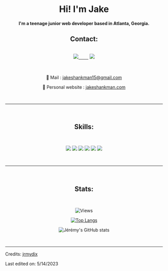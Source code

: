 
<h1 align="center">Hi! I'm Jake</h1>
<h4 align="center">I'm a teenage junior web developer based in Atlanta, Georgia.</h4>

<h2 align="center">Contact:</h2><br>

<div align="center">
<a href="https://www.linkedin.com/in/jake-shankman-1182a321a/"><img src="https://img.shields.io/badge/-LinkedIn-0a66c2?style=for-the-badge&logo=linkedin&logoColor=fff&labelColor=282828">&nbsp;&nbsp;&nbsp;&nbsp;&nbsp;&nbsp;&nbsp;&nbsp;</a>
<a href="https://github.com/JakeS-dot"><img src="https://img.shields.io/badge/-Github-f0f6fc?style=for-the-badge&logo=github&logoColor=fff&labelColor=282828"></a>

<br><br>
📧 Mail : jakeshankman15@gmail.com

🔗 Personal website : [jakeshankman.com](jakeshankman.com)

</div><br>

<hr>

<br><h2 align="center">Skills:</h2><br>

<p>
<div align="center">
  <img src="https://img.shields.io/badge/-HTML-ff6600?style=for-the-badge&logo=html5&logoColor=ff6600&labelColor=282828">
  
<img src="https://img.shields.io/badge/-CSS-264ee4?style=for-the-badge&logo=css3&logoColor=264ee4&labelColor=282828">
<img src="https://img.shields.io/badge/-JavaScript-f7df1e?style=for-the-badge&logo=javascript&logoColor=f7df1e&labelColor=282828">
<img src="https://img.shields.io/badge/-React-5cd9ff?style=for-the-badge&logo=react&logoColor=5cd9ff&labelColor=282828">
<img src="https://img.shields.io/badge/-Next.JS-a8b9c0?style=for-the-badge&logo=next.js&logoColor=a8b9c0&labelColor=282828">
<img src="https://img.shields.io/badge/-Git-f05030?style=for-the-badge&logo=git&logoColor=f05030&labelColor=282828">

</div>
</p><br>

<hr>

<br><h2 align="center">Stats:</h2><br>

<div align="center">

![Views](https://komarev.com/ghpvc/?username=JakeS-dot&label=Profile+visitors:)

[![Top Langs](https://github-readme-stats.vercel.app/api/top-langs/?username=JakeS-dot&layout=compact&theme=dark)](https://github.com/jrmydix)

![Jérémy's GitHub stats](https://github-readme-stats.vercel.app/api?username=JakeS-dot&count_private=true&show_icons=true&theme=dark&hide=issues)

</div><br>

---

Credits: [jrmydix](https://github.com/jrmydix)

Last edited on: 5/14/2023
